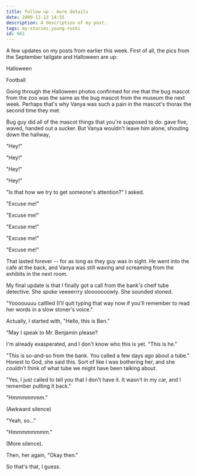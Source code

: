 ```yaml
---
title: Follow up - more details
date: 2009-11-13 14:55
description: A description of my post.
tags: my-stories,young-ruski
id: 661
---
```

A few updates on my posts from earlier this week.  First of all, the pics from the September tailgate and Halloween are up:

<a onclick="window.open('/pg3.php?spgmGal=058%20-%20Halloween%202009','058Halloween2009','width=1024, height=768, toolbar=no, location = no, directories=no, menubar=no, resizable=yes, scrollbars=no');" >Halloween</a>


<a onclick="window.open('/pg3.php?spgmGal=057%20-%20LSU%20vs%20Florida%20Tailgate%202009','057LSUvsFloridaTailgate2009','width=1024, height=768, toolbar=no, location = no, directories=no, menubar=no, resizable=yes, scrollbars=no');">Football</a>

Going through the Halloween photos confirmed for me that the bug mascot from the zoo was the same as the bug mascot from the museum the next week.  Perhaps that's why Vanya was such a pain in the mascot's thorax the second time they met.

Bug guy did all of the mascot things that you're supposed to do:  gave five, waved, handed out a sucker.  But Vanya wouldn't leave him alone, shouting down the hallway,

"Hey!"

"Hey!"

"Hey!"

"Hey!"

"Is that how we try to get someone's attention?" I asked.

"Excuse me!"

"Excuse me!"

"Excuse me!"

"Excuse me!"

"Excuse me!"

That lasted forever -- for as long as they guy was in sight.  He went into the cafe at the back, and Vanya was still waving and screaming from the exhibits in the next room.

My final update is that I finally got a call from the bank's cheif tube detective.  She spoke veeeerrry slooooooowly.  She sounded stoned.

"Yoooouuuu calllled (I'll quit typing that way now if you'll remember to read her words in a slow stoner's voice."

Actually, I started with, "Hello, this is Ben."

"May I speak to Mr. Benjamin please?

I'm already exasperated, and I don't know who this is yet.  "This is he."

"This is so-and-so from the bank.  You called a few days ago about a tube."  Honest to God, she said this.  Sort of like I was bothering her, and she couldn't think of what tube we might have been talking about.

"Yes, I just called to tell you that I don't have it.  It wasn't in my car, and I remember putting it back."

"Hmmmmmmm."

(Awkward silence)

"Yeah, so..."

"Hmmmmmmmm."

(More silence).  

Then, her again, "Okay then."

So that's that, I guess.